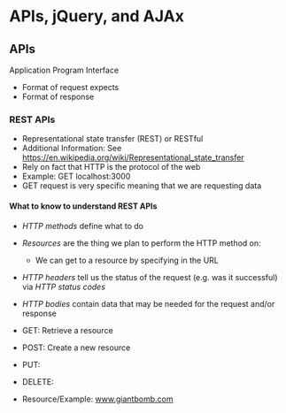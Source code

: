 # APIs, jQuery, and AJAx
## APIs
Application Program Interface
* Format of request expects
* Format of response
### REST APIs
* Representational state transfer (REST) or RESTful
* Additional Information: See https://en.wikipedia.org/wiki/Representational_state_transfer
* Rely on fact that HTTP is the protocol of the web
* Example: GET localhost:3000
* GET request is very specific meaning that we are requesting data
#### What to know to understand REST APIs
* *HTTP methods* define what to do
* *Resources* are the thing we plan to perform the HTTP method on:
  - We can get to a resource by specifying in the URL
* *HTTP headers* tell us the status of the request (e.g. was it successful) via *HTTP status codes*
* *HTTP bodies* contain data that may be needed for the request and/or response

* GET: Retrieve a resource
* POST: Create a new resource
* PUT:
* DELETE:

* Resource/Example: www.giantbomb.com
